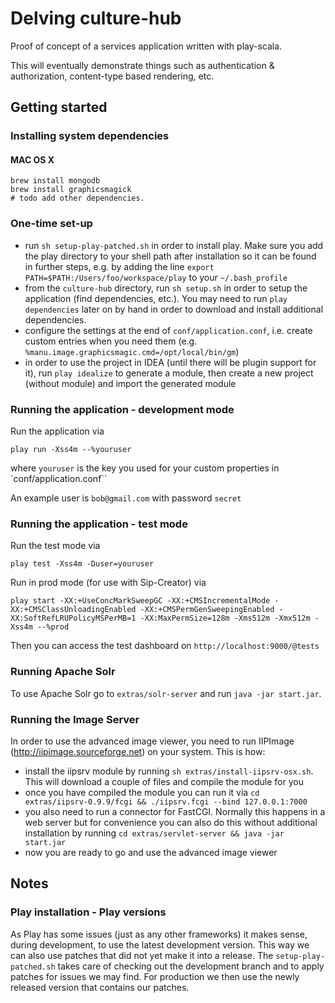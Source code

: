 # Delving culture-hub

Proof of concept of a services application written with play-scala.

This will eventually demonstrate things such as authentication & authorization, content-type based rendering, etc.

## Getting started

### Installing system dependencies

#### MAC OS X

    brew install mongodb
    brew install graphicsmagick
    # todo add other dependencies.


### One-time set-up

- run `sh setup-play-patched.sh` in order to install play. Make sure you add the play directory to your shell path after installation so it can be found in further steps, e.g. by adding the line `export PATH=$PATH:/Users/foo/workspace/play` to your `~/.bash_profile`
- from the `culture-hub` directory, run `sh setup.sh` in order to setup the application (find dependencies, etc.). You may need to run `play dependencies` later on by hand in order to download and install additional dependencies.
- configure the settings at the end of `conf/application.conf`, i.e. create custom entries when you need them (e.g. `%manu.image.graphicsmagic.cmd=/opt/local/bin/gm`)
- in order to use the project in IDEA (until there will be plugin support for it), run `play idealize` to generate a module, then create a new project (without module) and import the generated module

### Running the application - development mode

Run the application via

    play run -Xss4m --%youruser

where `youruser` is the key you used for your custom properties in `conf/application.conf``

An example user is `bob@gmail.com` with password `secret`

### Running the application - test mode

Run the test mode via

    play test -Xss4m -Duser=youruser

Run in prod mode (for use with Sip-Creator) via

    play start -XX:+UseConcMarkSweepGC -XX:+CMSIncrementalMode -XX:+CMSClassUnloadingEnabled -XX:+CMSPermGenSweepingEnabled -XX:SoftRefLRUPolicyMSPerMB=1 -XX:MaxPermSize=128m -Xms512m -Xmx512m -Xss4m --%prod

Then you can access the test dashboard on `http://localhost:9000/@tests`

### Running Apache Solr

To use Apache Solr go to `extras/solr-server` and run `java -jar start.jar`.

### Running the Image Server

In order to use the advanced image viewer, you need to run IIPImage (http://iipimage.sourceforge.net) on your system.
This is how:
- install the iipsrv module by running `sh extras/install-iipsrv-osx.sh`. This will download a couple of files and compile the module for you
- once you have compiled the module you can run it via `cd extras/iipsrv-0.9.9/fcgi && ./iipsrv.fcgi --bind 127.0.0.1:7000`
- you also need to run a connector for FastCGI. Normally this happens in a web server but for convenience you can also do this without additional
installation by running `cd extras/servlet-server && java -jar start.jar`
- now you are ready to go and use the advanced image viewer

## Notes

### Play installation - Play versions

As Play has some issues (just as any other frameworks) it makes sense, during development, to use the latest development version.
This way we can also use patches that did not yet make it into a release. The `setup-play-patched.sh` takes care of checking out the development branch and to apply patches for issues we may find.
For production we then use the newly released version that contains our patches.